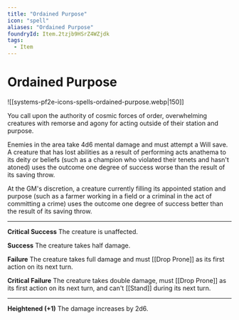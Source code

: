 ```yaml
---
title: "Ordained Purpose"
icon: "spell"
aliases: "Ordained Purpose"
foundryId: Item.2tzjb9HSrZ4WZjdk
tags:
  - Item
---
```


# Ordained Purpose
![[systems-pf2e-icons-spells-ordained-purpose.webp|150]]

You call upon the authority of cosmic forces of order, overwhelming creatures with remorse and agony for acting outside of their station and purpose.

Enemies in the area take 4d6 mental damage and must attempt a Will save. A creature that has lost abilities as a result of performing acts anathema to its deity or beliefs (such as a champion who violated their tenets and hasn't atoned) uses the outcome one degree of success worse than the result of its saving throw.

At the GM's discretion, a creature currently filling its appointed station and purpose (such as a farmer working in a field or a criminal in the act of committing a crime) uses the outcome one degree of success better than the result of its saving throw.

* * *

**Critical Success** The creature is unaffected.

**Success** The creature takes half damage.

**Failure** The creature takes full damage and must [[Drop Prone]] as its first action on its next turn.

**Critical Failure** The creature takes double damage, must [[Drop Prone]] as its first action on its next turn, and can't [[Stand]] during its next turn.

* * *

**Heightened (+1)** The damage increases by 2d6.
